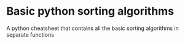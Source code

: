 # Basic python sorting algorithms

A python cheatsheet that contains all the basic sorting algorithms in separate functions
